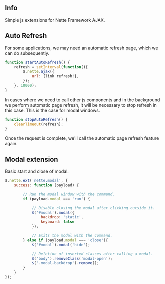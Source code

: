 ## Info
Simple js extensions for Nette Framework AJAX.

## Auto Refresh
For some applications, we may need an automatic refresh page, which we can do subsequently.

```js
function startAutoRefresh() {
	refresh = setInterval(function(){
		$.nette.ajax({
			url: {link refresh!},
		});
	}, 10000);
}
```

In cases where we need to call other js components and in the background we perform automatic page refresh, it will be necessary to stop refresh in this case. This is the case for modal windows.

```js
function stopAutoRefresh() {
	clearTimeout(refresh);
}
```

Once the request is complete, we'll call the automatic page refresh feature again.

## Modal extension
Basic start and close of modal.

```js
$.nette.ext('nette.modal', {
	success: function (payload) {

		// Run the modal window with the command.
		if (payload.modal === 'run') {

			// Disable closing the modal after clicking outside it.
			$('#modal').modal({
				backdrop: 'static',
				keyboard: false
			});

			// Exits the modal with the command.
		} else if (payload.modal === 'close'){
			$('#modal').modal('hide');

			// Deletion of inserted classes after calling a modal.
			$('body').removeClass('modal-open');
			$('.modal-backdrop').remove();
		}
	}
});
```
